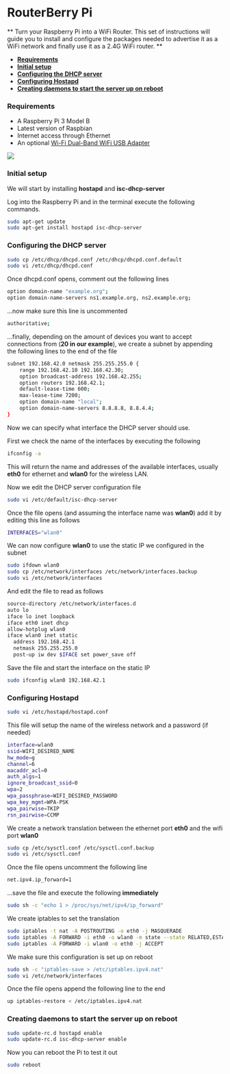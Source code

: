 # RouterBerry Pi

** Turn your Raspberry Pi into a WiFi Router. This set of instructions will guide you to install and configure the packages needed to advertise it as a WiFi network and finally use it as a 2.4G WiFi router. **

* **[Requirements](#requirements)**
* **[Initial setup](#setup)**
* **[Configuring the DHCP server](#dhcp)**
* **[Configuring Hostapd](#hostapad)**
* **[Creating daemons to start the server up on reboot](#reboot)**

<a name="requirements"></a>

### Requirements

- A Raspberry Pi 3 Model B
- Latest version of Raspbian
- Internet access through Ethernet
- An optional [Wi-Fi Dual-Band WiFi USB Adapter](http://www.edimax.com/edimax/merchandise/merchandise_detail/data/edimax/in/wireless_adapters_ac600_dual-band/ew-7811uac/)

![](https://ezway-imagestore.s3.amazonaws.com/files/2018/01/4803116771515236624.png)

<a name="setup"></a>

### Initial setup

We will start by installing **hostapd** and **isc-dhcp-server** 

Log into the Raspberry Pi and in the terminal execute the following commands.
```bash
sudo apt-get update
sudo apt-get install hostapd isc-dhcp-server
```

<a name="dhcp"></a>

### Configuring the DHCP server
```bash
sudo cp /etc/dhcp/dhcpd.conf /etc/dhcp/dhcpd.conf.default
sudo vi /etc/dhcp/dhcpd.conf
```
Once dhcpd.conf opens, comment out the following lines
```bash
option domain-name "example.org";
option domain-name-servers ns1.example.org, ns2.example.org;
```
...now make sure this line is uncommented
```bash
authoritative;
```
...finally, depending on the amount of devices you want to accept connections from (**20 in our example**), we create a subnet by appending the following lines to the end of the file
```bash
subnet 192.168.42.0 netmask 255.255.255.0 {
    range 192.168.42.10 192.168.42.30;
    option broadcast-address 192.168.42.255;
    option routers 192.168.42.1;
    default-lease-time 600;
    max-lease-time 7200;
    option domain-name "local";
    option domain-name-servers 8.8.8.8, 8.8.4.4;
}
```
Now we can specify what interface the DHCP server should use.

First we check the name of the interfaces by executing the following
```bash
ifconfig -a
```
This will return the name and addresses of the available interfaces, usually **eth0** for ethernet and **wlan0** for the wireless LAN.

Now we edit the DHCP server configuration file
```bash
sudo vi /etc/default/isc-dhcp-server
```
Once the file opens (and assuming the interface name was **wlan0**) add it by editing this line as follows
```bash
INTERFACES="wlan0"
```
We can now configure **wlan0** to use the static IP we configured in the subnet
```bash
sudo ifdown wlan0
sudo cp /etc/network/interfaces /etc/network/interfaces.backup
sudo vi /etc/network/interfaces
```
And edit the file to read as follows
```bash
source-directory /etc/network/interfaces.d
auto lo
iface lo inet loopback
iface eth0 inet dhcp
allow-hotplug wlan0
iface wlan0 inet static
  address 192.168.42.1
  netmask 255.255.255.0
  post-up iw dev $IFACE set power_save off
```
Save the file and start the interface on the static IP
```bash
sudo ifconfig wlan0 192.168.42.1
```

<a name="hostapad"></a>

### Configuring Hostapd
```bash
sudo vi /etc/hostapd/hostapd.conf
```
This file will setup the name of the wireless network and a password (if needed)
```bash
interface=wlan0
ssid=WIFI_DESIRED_NAME
hw_mode=g
channel=6
macaddr_acl=0
auth_algs=1
ignore_broadcast_ssid=0
wpa=2
wpa_passphrase=WIFI_DESIRED_PASSWORD
wpa_key_mgmt=WPA-PSK
wpa_pairwise=TKIP
rsn_pairwise=CCMP
```
We create a network translation between the ethernet port **eth0** and the wifi port **wlan0**
```bash
sudo cp /etc/sysctl.conf /etc/sysctl.conf.backup
sudo vi /etc/sysctl.conf
```
Once the file opens uncomment the following line
```bash
net.ipv4.ip_forward=1
```
...save the file and execute the following **immediately**
```bash
sudo sh -c "echo 1 > /proc/sys/net/ipv4/ip_forward"
```
We create iptables to set the translation
```bash
sudo iptables -t nat -A POSTROUTING -o eth0 -j MASQUERADE
sudo iptables -A FORWARD -i eth0 -o wlan0 -m state --state RELATED,ESTABLISHED -j ACCEPT
sudo iptables -A FORWARD -i wlan0 -o eth0 -j ACCEPT
```
We make sure this configuration is set up on reboot
```bash
sudo sh -c "iptables-save > /etc/iptables.ipv4.nat"
sudo vi /etc/network/interfaces
```
Once the file opens append the following line to the end
```bash
up iptables-restore < /etc/iptables.ipv4.nat
```

<a name="reboot"></a>

### Creating daemons to start the server up on reboot
```bash
sudo update-rc.d hostapd enable
sudo update-rc.d isc-dhcp-server enable
```
Now you can reboot the Pi to test it out
```bash
sudo reboot
```
